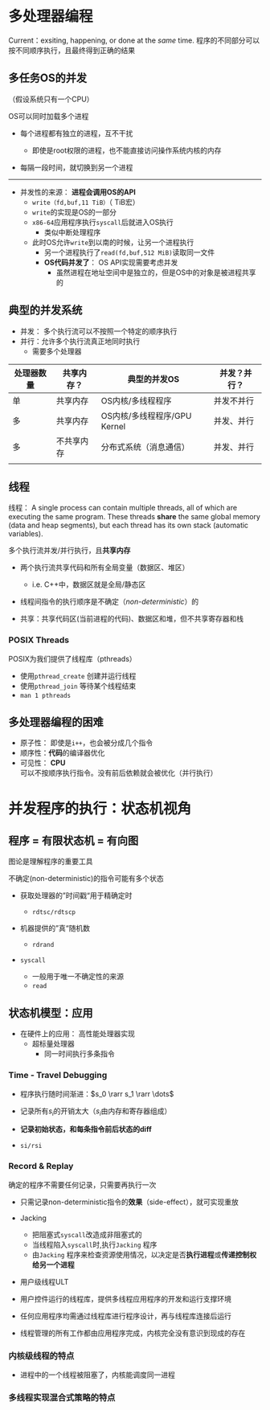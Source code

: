 

# 多处理器编程

Current：exsiting, happening, or done at the *same* time. 程序的不同部分可以按不同顺序执行，且最终得到正确的结果

## 多任务OS的并发

（假设系统只有一个CPU）

OS可以同时加载多个进程

* 每个进程都有独立的进程，互不干扰
  * 即使是root权限的进程，也不能直接访问操作系统内核的内存

* 每隔一段时间，就切换到另一个进程

----

* 并发性的来源： **进程会调用OS的API**
  * `write（fd,buf,11 TiB）`（ TiB宏）
  *  `write`的实现是OS的一部分
    * `x86-64`应用程序执行`syscall`后就进入OS执行
      * 类似中断处理程序
    * 此时OS允许`write`到以南的时候，让另一个进程执行
      * 另一个进程执行了`read(fd,buf,512 MiB)`读取同一文件
      * **OS代码并发了**： OS API实现需要考虑并发
        * 虽然进程在地址空间中是独立的，但是OS中的对象是被进程共享的

## 典型的并发系统

* 并发： 多个执行流可以不按照一个特定的顺序执行
* 并行：允许多个执行流真正地同时执行
  * 需要多个处理器

| 处理器数量 | 共享内存？ | 典型的并发OS                 | 并发？并行？ |
| ---------- | ---------- | ---------------------------- | ------------ |
| 单         | 共享内存   | OS内核/多线程程序            | 并发不并行   |
| 多         | 共享内存   | OS内核/多线程程序/GPU Kernel | 并发、并行   |
| 多         | 不共享内存 | 分布式系统（消息通信）       | 并发、并行   |
|            |            |                              |              |

## 线程

线程： A single process can contain multiple threads, all of  which  are  executing  the same  program.   These  threads **share** the same global memory (data and heap segments), but each thread has its own stack (automatic variables).

多个执行流并发/并行执行，且**共享内存**

* 两个执行流共享代码和所有全局变量（数据区、堆区）
  * i.e. C++中，数据区就是全局/静态区
* 线程间指令的执行顺序是不确定（*non-deterministic*）的

* 共享：共享代码区(当前进程的代码)、数据区和堆，但不共享寄存器和栈

### POSIX Threads

POSIX为我们提供了线程库（pthreads）

* 使用`pthread_create` 创建并运行线程
* 使用`pthread_join` 等待某个线程结束
* `man 1 pthreads`

## 多处理器编程的困难

* 原子性： 即使是`i++`，也会被分成几个指令
* 顺序性：**代码**的编译器优化
* 可见性： **CPU**可以不按顺序执行指令。没有前后依赖就会被优化（并行执行）

# 并发程序的执行：状态机视角

## 程序 = 有限状态机 = 有向图

图论是理解程序的重要工具

不确定(non-deterministic)的指令可能有多个状态

* 获取处理器的”时间戳“用于精确定时
  * `rdtsc/rdtscp`

* 机器提供的”真“随机数
  * `rdrand`
* `syscall`
  * 一般用于唯一不确定性的来源
  * `read`

## 状态机模型：应用

* 在硬件上的应用： 高性能处理器实现
  * 超标量处理器
    * 同一时间执行多条指令

### Time - Travel Debugging

* 程序执行随时间渐进：$s_0 \rarr s_1 \rarr \dots$​
* 记录所有$s_i$的开销太大（$s_i$​由内存和寄存器组成）
* **记录初始状态，和每条指令前后状态的diff**

* `si/rsi`

### Record & Replay

确定的程序不需要任何记录，只需要再执行一次

* 只需记录non-deterministic指令的**效果**（side-effect），就可实现重放

* Jacking
  * 把阻塞式`syscall`改造成非阻塞式的
  * 当线程陷入`syscall`时,执行`Jacking` 程序
  * 由`Jacking` 程序来检查资源使用情况，以决定是否**执行进程**或**传递控制权给另一个进程**

* 用户级线程ULT
* 用户控件运行的线程库，提供多线程应用程序的开发和运行支撑环境
* 任何应用程序均需通过线程库进行程序设计，再与线程库连接后运行
* 线程管理的所有工作都由应用程序完成，内核完全没有意识到现成的存在

### 内核级线程的特点

* 进程中的一个线程被阻塞了，内核能调度同一进程

### 多线程实现混合式策略的特点

